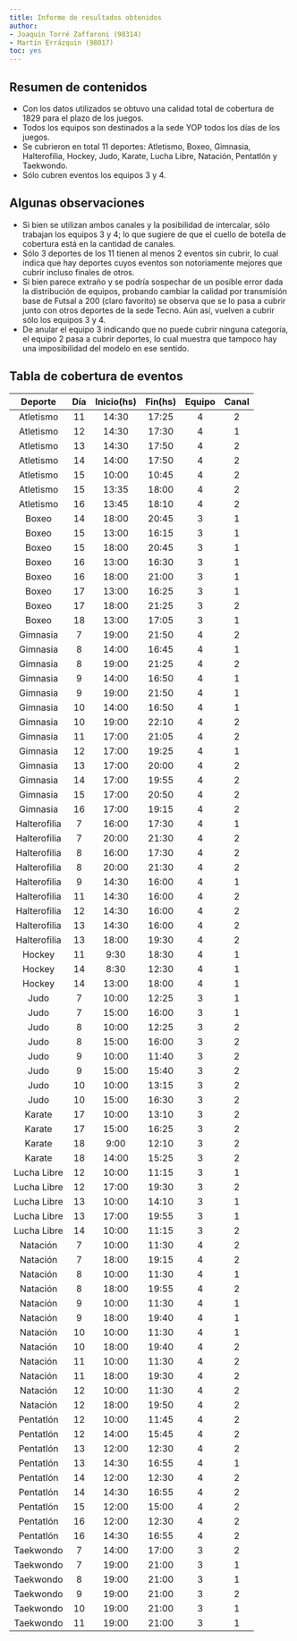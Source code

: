 ```yaml
---
title: Informe de resultados obtenidos
author:
- Joaquín Torré Zaffaroni (98314)
- Martín Errázquin (98017)
toc: yes
---
```


## Resumen de contenidos

* Con los datos utilizados se obtuvo una calidad total de cobertura de 1829 para
el plazo de los juegos.
* Todos los equipos son destinados a la sede YOP todos los días de los juegos.
* Se cubrieron en total 11 deportes: Atletismo, Boxeo, Gimnasia, Halterofilia, Hockey,
Judo, Karate, Lucha Libre, Natación, Pentatlón y Taekwondo.
* Sólo cubren eventos los equipos 3 y 4.

## Algunas observaciones

* Si bien se utilizan ambos canales y la posibilidad de intercalar, sólo trabajan los
equipos 3 y 4; lo que sugiere de que el cuello de botella de cobertura está en la
cantidad de canales.
* Sólo 3 deportes de los 11 tienen al menos 2 eventos sin cubrir, lo cual indica que
hay deportes cuyos eventos son notoriamente mejores que cubrir incluso finales de otros.
* Si bien parece extraño y se podría sospechar de un posible error dada la distribución
de equipos, probando cambiar la calidad por transmisión base de Futsal a 200 (claro
favorito) se observa que se lo pasa a cubrir junto con otros deportes de la sede Tecno.
Aún así, vuelven a cubrir sólo los equipos 3 y 4.
* De anular el equipo 3 indicando que no puede cubrir ninguna categoría, el equipo 2
pasa a cubrir deportes, lo cual muestra que tampoco hay una imposibilidad del modelo
en ese sentido.

## Tabla de cobertura de eventos

| Deporte   | Día   | Inicio(hs)| Fin(hs) | Equipo | Canal |
|	:---:			|	:---: |	:---:	    |	:---:	  |	:---:  | :---: |
| Atletismo | 11 | 14:30 | 17:25 | 4 | 2 |
| Atletismo | 12 | 14:30 | 17:30 | 4 | 1 |
| Atletismo | 13 | 14:30 | 17:50 | 4 | 2 |
| Atletismo | 14 | 14:00 | 17:50 | 4 | 2 |
| Atletismo | 15 | 10:00 | 10:45 | 4 | 2 |
| Atletismo | 15 | 13:35 | 18:00 | 4 | 2 |
| Atletismo | 16 | 13:45 | 18:10 | 4 | 2 |
| Boxeo | 14 | 18:00 | 20:45 | 3 | 1 |
| Boxeo | 15 | 13:00 | 16:15 | 3 | 1 |
| Boxeo | 15 | 18:00 | 20:45 | 3 | 1 |
| Boxeo | 16 | 13:00 | 16:30 | 3 | 1 |
| Boxeo | 16 | 18:00 | 21:00 | 3 | 1 |
| Boxeo | 17 | 13:00 | 16:25 | 3 | 1 |
| Boxeo | 17 | 18:00 | 21:25 | 3 | 2 |
| Boxeo | 18 | 13:00 | 17:05 | 3 | 1 |
| Gimnasia | 7 | 19:00 | 21:50 | 4 | 2 |
| Gimnasia | 8 | 14:00 | 16:45 | 4 | 1 |
| Gimnasia | 8 | 19:00 | 21:25 | 4 | 2 |
| Gimnasia | 9 | 14:00 | 16:50 | 4 | 1 |
| Gimnasia | 9 | 19:00 | 21:50 | 4 | 1 |
| Gimnasia | 10 | 14:00 | 16:50 | 4 | 1 |
| Gimnasia | 10 | 19:00 | 22:10 | 4 | 2 |
| Gimnasia | 11 | 17:00 | 21:05 | 4 | 2 |
| Gimnasia | 12 | 17:00 | 19:25 | 4 | 1 |
| Gimnasia | 13 | 17:00 | 20:00 | 4 | 2 |
| Gimnasia | 14 | 17:00 | 19:55 | 4 | 2 |
| Gimnasia | 15 | 17:00 | 20:50 | 4 | 2 |
| Gimnasia | 16 | 17:00 | 19:15 | 4 | 2 |
| Halterofilia | 7 | 16:00 | 17:30 | 4 | 1 |
| Halterofilia | 7 | 20:00 | 21:30 | 4 | 2 |
| Halterofilia | 8 | 16:00 | 17:30 | 4 | 2 |
| Halterofilia | 8 | 20:00 | 21:30 | 4 | 2 |
| Halterofilia | 9 | 14:30 | 16:00 | 4 | 1 |
| Halterofilia | 11 | 14:30 | 16:00 | 4 | 2 |
| Halterofilia | 12 | 14:30 | 16:00 | 4 | 2 |
| Halterofilia | 13 | 14:30 | 16:00 | 4 | 2 |
| Halterofilia | 13 | 18:00 | 19:30 | 4 | 2 |
|Hockey | 11 | 9:30 | 18:30 | 4 | 1 |
|Hockey | 14 | 8:30 | 12:30 | 4 | 1 |
|Hockey | 14 | 13:00 | 18:00 | 4 | 1 |
|Judo | 7 | 10:00 | 12:25 | 3 | 1 |
|Judo | 7 | 15:00 | 16:00 | 3 | 1 |
|Judo | 8 | 10:00 | 12:25 | 3 | 2 |
|Judo | 8 | 15:00 | 16:00 | 3 | 2 |
|Judo | 9 | 10:00 | 11:40 | 3 | 2 |
|Judo | 9 | 15:00 | 15:40 | 3 | 2 |
|Judo | 10 | 10:00 | 13:15 | 3 | 2 |
|Judo | 10 | 15:00 | 16:30 | 3 | 2 |
|Karate | 17 | 10:00 | 13:10 | 3 | 2 |
|Karate | 17 | 15:00 | 16:25 | 3 | 2 |
|Karate | 18 | 9:00 | 12:10 | 3 | 2 |
|Karate | 18 | 14:00 | 15:25 | 3 | 2 |
|Lucha Libre | 12 | 10:00 | 11:15 | 3 | 1 |
|Lucha Libre | 12 | 17:00 | 19:30 | 3 | 2 |
|Lucha Libre | 13 | 10:00 | 14:10 | 3 | 1 |
|Lucha Libre | 13 | 17:00 | 19:55 | 3 | 1 |
|Lucha Libre | 14 | 10:00 | 11:15 | 3 | 2 |
|Natación | 7 | 10:00 | 11:30 | 4 | 2 |
|Natación | 7 | 18:00 | 19:15 | 4 | 2 |
|Natación | 8 | 10:00 | 11:30 | 4 | 1 |
|Natación | 8 | 18:00 | 19:55 | 4 | 2 |
|Natación | 9 | 10:00 | 11:30 | 4 | 1 |
|Natación | 9 | 18:00 | 19:40 | 4 | 1 |
|Natación | 10 | 10:00 | 11:30 | 4 | 1 |
|Natación | 10 | 18:00 | 19:40 | 4 | 2 |
|Natación | 11 | 10:00 | 11:30 | 4 | 2 |
|Natación | 11 | 18:00 | 19:30 | 4 | 2 |
|Natación | 12 | 10:00 | 11:30 | 4 | 2 |
|Natación | 12 | 18:00 | 19:50 | 4 | 2 |
|Pentatlón | 12 | 10:00 | 11:45 | 4 | 2 |
|Pentatlón | 12 | 14:00 | 15:45 | 4 | 2 |
|Pentatlón | 13 | 12:00 | 12:30 | 4 | 2 |
|Pentatlón | 13 | 14:30 | 16:55 | 4 | 1 |
|Pentatlón | 14 | 12:00 | 12:30 | 4 | 2 |
|Pentatlón | 14 | 14:30 | 16:55 | 4 | 2 |
|Pentatlón | 15 | 12:00 | 15:00 | 4 | 2 |
|Pentatlón | 16 | 12:00 | 12:30 | 4 | 2 |
|Pentatlón | 16 | 14:30 | 16:55 | 4 | 2 |
|Taekwondo | 7 | 14:00 | 17:00 | 3 | 2 |
|Taekwondo | 7 | 19:00 | 21:00 | 3 | 1 |
|Taekwondo | 8 | 19:00 | 21:00 | 3 | 1 |
|Taekwondo | 9 | 19:00 | 21:00 | 3 | 2 |
|Taekwondo | 10 | 19:00 | 21:00 | 3 | 1 |
|Taekwondo | 11 | 19:00 | 21:00 | 3 | 1 |
